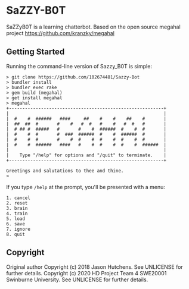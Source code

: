 

SaZZY-B0T
=======

SaZZyB0T is a learning chatterbot.
Based on the open source megahal project 
https://github.com/kranzky/megahal

Getting Started
---------------

Running the command-line version of Sazzy_B0T is simple:

```
> git clone https://github.com/102674481/Sazzy-Bot
> bundler install
> bundler exec rake
> gem build (megahal)
> get install megahal
> megahal
+----------------------------------------------------------+
|                                                          |
|  #    #  ######   ####     ##    #    #    ##    #       |
|  ##  ##  #       #    #   #  #   #    #   #  #   #       |
|  # ## #  #####   #       #    #  ######  #    #  #       |
|  #    #  #       #  ###  ######  #    #  ######  #       |
|  #    #  #       #    #  #    #  #    #  #    #  #       |
|  #    #  ######   ####   #    #  #    #  #    #  ######  |
|                                                          |
|    Type "/help" for options and "/quit" to terminate.    |
+----------------------------------------------------------+

Greetings and salutations to thee and thine.
>
```

If you type `/help` at the prompt, you'll be presented with a menu:

```
1. cancel
2. reset
3. brain
4. train
5. load
6. save
7. ignore
8. quit
```

Copyright
---------
Original author 
Copyright (c) 2018 Jason Hutchens. See UNLICENSE for further details.
Copyright (c) 2020 HD Project Team 4 SWE20001 Swinburne University. See UNLICENSE for further details.

